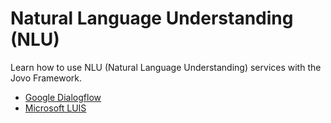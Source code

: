 # Natural Language Understanding (NLU)

Learn how to use NLU (Natural Language Understanding) services with the Jovo Framework.

- [Google Dialogflow](https://www.jovo.tech/marketplace/jovo-nlu-dialogflow)
- [Microsoft LUIS](https://www.jovo.tech/marketplace/jovo-nlu-luis)

<!--[metadata]: {"description": "Learn how to use NLU (Natural Language Understanding) services with the Jovo Framework.",
"route": "nlu" }-->
